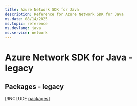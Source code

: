 ```yaml
---
title: Azure Network SDK for Java
description: Reference for Azure Network SDK for Java
ms.date: 08/14/2025
ms.topic: reference
ms.devlang: java
ms.service: network
---
```

# Azure Network SDK for Java - legacy
## Packages - legacy
[!INCLUDE [packages](network-index.md)]